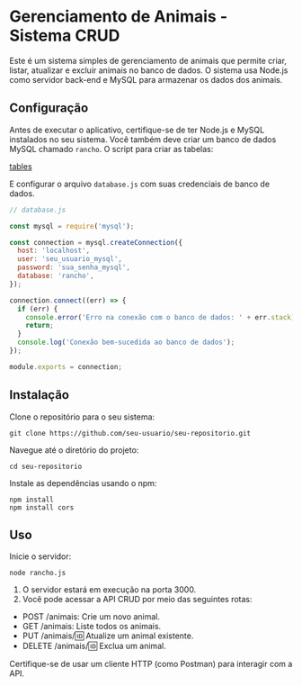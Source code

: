 # Gerenciamento de Animais - Sistema CRUD

Este é um sistema simples de gerenciamento de animais que permite criar, listar, atualizar e excluir animais no banco de dados. O sistema usa Node.js como servidor back-end e MySQL para armazenar os dados dos animais.

## Configuração

Antes de executar o aplicativo, certifique-se de ter Node.js e MySQL instalados no seu sistema. Você também deve criar um banco de dados MySQL chamado `rancho`. O script para criar as tabelas:

[tables](sql/tables.sql)

E configurar o arquivo `database.js` com suas credenciais de banco de dados.

```javascript
// database.js

const mysql = require('mysql');

const connection = mysql.createConnection({
  host: 'localhost',
  user: 'seu_usuario_mysql',
  password: 'sua_senha_mysql',
  database: 'rancho',
});

connection.connect((err) => {
  if (err) {
    console.error('Erro na conexão com o banco de dados: ' + err.stack);
    return;
  }
  console.log('Conexão bem-sucedida ao banco de dados');
});

module.exports = connection;
```
## Instalação
Clone o repositório para o seu sistema:
```
git clone https://github.com/seu-usuario/seu-repositorio.git
```
Navegue até o diretório do projeto:
```
cd seu-repositorio
```
Instale as dependências usando o npm:
```
npm install
npm install cors
```
## Uso
Inicie o servidor:
```
node rancho.js
```
1. O servidor estará em execução na porta 3000.
2. Você pode acessar a API CRUD por meio das seguintes rotas:

* POST /animais: Crie um novo animal.
* GET /animais: Liste todos os animais.
* PUT /animais/:id: Atualize um animal existente.
* DELETE /animais/:id: Exclua um animal.

Certifique-se de usar um cliente HTTP (como Postman) para interagir com a API.
